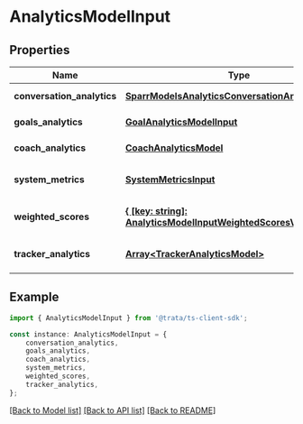# AnalyticsModelInput


## Properties

Name | Type | Description | Notes
------------ | ------------- | ------------- | -------------
**conversation_analytics** | [**SparrModelsAnalyticsConversationAnalyticsModel**](SparrModelsAnalyticsConversationAnalyticsModel.md) |  | [default to undefined]
**goals_analytics** | [**GoalAnalyticsModelInput**](GoalAnalyticsModelInput.md) |  | [default to undefined]
**coach_analytics** | [**CoachAnalyticsModel**](CoachAnalyticsModel.md) |  | [default to undefined]
**system_metrics** | [**SystemMetricsInput**](SystemMetricsInput.md) |  | [optional] [default to undefined]
**weighted_scores** | [**{ [key: string]: AnalyticsModelInputWeightedScoresValue; }**](AnalyticsModelInputWeightedScoresValue.md) |  | [optional] [default to undefined]
**tracker_analytics** | [**Array&lt;TrackerAnalyticsModel&gt;**](TrackerAnalyticsModel.md) |  | [optional] [default to undefined]

## Example

```typescript
import { AnalyticsModelInput } from '@trata/ts-client-sdk';

const instance: AnalyticsModelInput = {
    conversation_analytics,
    goals_analytics,
    coach_analytics,
    system_metrics,
    weighted_scores,
    tracker_analytics,
};
```

[[Back to Model list]](../README.md#documentation-for-models) [[Back to API list]](../README.md#documentation-for-api-endpoints) [[Back to README]](../README.md)
